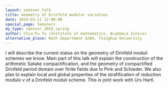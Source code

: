 ```yaml
---
layout: seminar_talk
title: Geometry of Drinfeld modular varieties
date: 2019-03-11 12:00:00
special_page: Seminars
my_type: seminar_2019_spring
author: Chia-Fu Yu (Institute of mathematics, Academia Sinica)
alternative_place: Math department A304, Tsinghua University
---
```


I will describe the current status on the geometry of Drinfeld moduli schemes we know. Main part of this talk will explain the construction of the arithmetic Satake compactification, and the geometry of compactified Drinfeld period domain over finite fields due to Pink and Schieder.
We also plan to explain local and global properties of the strafification of reduction modulo *v* of a Drinfeld moduli scheme. This is joint work with Urs Hartl.
